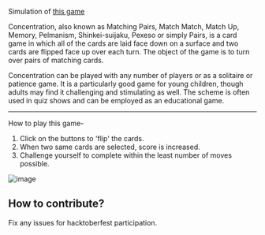 Simulation of [this game](<https://en.wikipedia.org/wiki/Concentration_(card_game)>)

Concentration, also known as Matching Pairs, Match Match, Match Up, Memory, Pelmanism, Shinkei-suijaku, Pexeso or simply Pairs, is a card game in which all of the cards are laid face down on a surface and two cards are flipped face up over each turn. The object of the game is to turn over pairs of matching cards.

Concentration can be played with any number of players or as a solitaire or patience game. It is a particularly good game for young children, though adults may find it challenging and stimulating as well. The scheme is often used in quiz shows and can be employed as an educational game.

---

How to play this game-

1. Click on the buttons to 'flip' the cards.
2. When two same cards are selected, score is increased.
3. Challenge yourself to complete within the least number of moves possible.

![image](https://user-images.githubusercontent.com/83284294/131456008-9c1096ce-d7a9-4051-bc5e-33d18580fc98.png)

## How to contribute?

Fix any issues for hacktoberfest participation.
